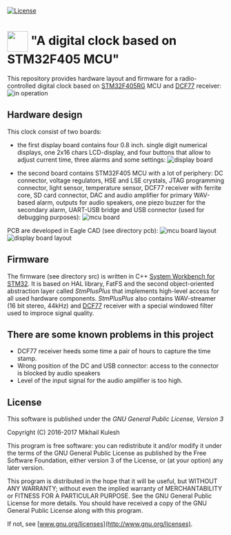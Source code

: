 [![License](https://img.shields.io/badge/license-GNU_GPLv3-orange.svg)](https://github.com/mkulesh/stm32DigitalClock/blob/master/LICENSE)

# <img src="https://github.com/mkulesh/stm32DigitalClock/blob/master/images/stm32_image.png" align="center" height="48" width="48"> "A digital clock based on STM32F405 MCU"

This repository provides hardware layout and firmware for a radio-controlled digital clock based on [STM32F405RG](http://www.st.com/content/st_com/en/products/microcontrollers/stm32-32-bit-arm-cortex-mcus/stm32-high-performance-mcus/stm32f4-series/stm32f405-415/stm32f405rg.html) MCU and [DCF77](https://de.wikipedia.org/wiki/DCF77) receiver:
![in operation](https://github.com/mkulesh/stm32DigitalClock/blob/master/images/in_operation.jpg)

## Hardware design
This clock consist of two boards:
- the first display board contains four 0.8 inch. single digit numerical displays, one 2x16 chars LCD-display, and four buttons that allow to adjust current time, three alarms and some settings:
![display board](https://github.com/mkulesh/stm32DigitalClock/blob/master/images/display_board1.jpg)

- the second board contains STM32F405 MCU with a lot of periphery: DC connector, voltage regulators, HSE and LSE crystals, JTAG programming connector, light sensor, temperature sensor, DCF77 receiver with ferrite core, SD card connector, DAC and audio amplifier for primary WAV-based alarm, outputs for audio speakers, one piezo buzzer for the secondary alarm, UART-USB bridge and USB connector (used for debugging purposes):
![mcu board](https://github.com/mkulesh/stm32DigitalClock/blob/master/images/mcu_board2.jpg)

PCB are developed in Eagle CAD (see directory pcb):
![mcu board layout](https://github.com/mkulesh/stm32DigitalClock/blob/master/images/mcu_board0.png)
![display board layout](https://github.com/mkulesh/stm32DigitalClock/blob/master/images/display_board0.png)

## Firmware
The firmware (see directory src) is written in C++ [System Workbench for STM32](http://www.st.com/en/development-tools/sw4stm32.html). It is based on HAL library, FatFS and the second object-oriented abstraction layer called *StmPlusPlus* that implements high-level access for all used hardware components. *StmPlusPlus* also contains WAV-streamer (16 bit stereo, 44kHz) and [DCF77](https://de.wikipedia.org/wiki/DCF77) receiver with a special windowed filter used to improce signal quality.

## There are some known problems in this project
- DCF77 receiver heeds some time a pair of hours to capture the time stamp. 
- Wrong position of the DC and USB connector: access to the connector is blocked by audio speakers
- Level of the input signal for the audio amplifier is too high. 

## License
This software is published under the *GNU General Public License, Version 3*

Copyright (C) 2016-2017 Mikhail Kulesh

This program is free software: you can redistribute it and/or modify it under the terms of the GNU General Public License as published by the Free Software Foundation, either version 3 of the License, or (at your option) any later version.

This program is distributed in the hope that it will be useful, but WITHOUT ANY WARRANTY; without even the implied warranty of MERCHANTABILITY or FITNESS FOR A PARTICULAR PURPOSE.  See the GNU General Public License for more details. You should have received a copy of the GNU General Public License along with this program.

If not, see [www.gnu.org/licenses](http://www.gnu.org/licenses).
